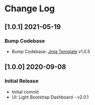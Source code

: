 # Change Log

## [1.0.1] 2021-05-19
### Bump Codebase

- Bump Codebase: [Jinja Template](https://github.com/app-generator/boilerplate-code-jinja) v1.0.5

## [1.0.0] 2020-09-08
### Initial Release

- Initial commit
- UI: Light Bootstrap Dashboard - v2.0.1
